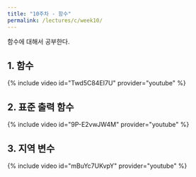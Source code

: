 ```yaml
---
title: "10주차 - 함수"
permalink: /lectures/c/week10/
---
```

함수에 대해서 공부한다.

## 1. 함수
{% include video id="Twd5C84EI7U" provider="youtube" %}

## 2. 표준 출력 함수
{% include video id="9P-E2vwJW4M" provider="youtube" %}

## 3. 지역 변수
{% include video id="mBuYc7UKvpY" provider="youtube" %}

